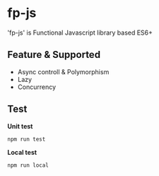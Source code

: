 # fp-js

'fp-js' is Functional Javascript library based ES6+

## Feature & Supported
- Async controll & Polymorphism
- Lazy
- Concurrency

## Test

**Unit test**
```bash
npm run test
```

**Local test**
```bash
npm run local
```